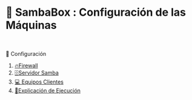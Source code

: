 # 🚀 SambaBox : Configuración de las Máquinas
<br>

📂 Configuración

1. [🔥Firewall](./1_firewall.md)
2. [🗄️Servidor Samba](./2_servidor_samba.md)
3. [💻 Equipos Clientes](./3_equipos_clientes.md)
4. [📝Explicación de Ejecución](./4_explicacion.md)



